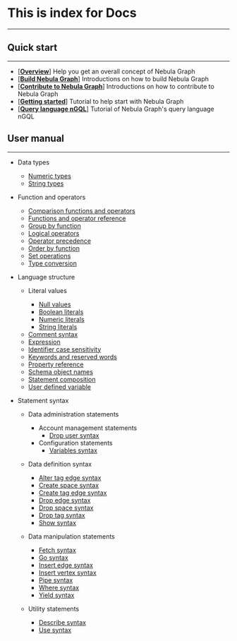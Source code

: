 # **This is index for Docs**
---

## Quick start
---

* [**[Overview](https://github.com/vesoft-inc/nebula/blob/master/README.md)**] Help you get an overall concept of Nebula Graph
* [**[Build Nebula Graph](https://github.com/vesoft-inc/nebula/blob/master/docs/how-to-build.md)**] Introductions on how to build Nebula Graph
* [**[Contribute to Nebula Graph](https://github.com/vesoft-inc/nebula/blob/master/docs/how-to-contribute.md)**] Introductions on how to contribute to Nebula Graph
* [**[Getting started](https://github.com/vesoft-inc/nebula/blob/master/docs/get-started.md)**] Tutorial to help start with Nebula Graph
* [**[Query language nGQL](https://github.com/vesoft-inc/nebula/blob/master/docs/nGQL-tutorial.md)**] Tutorial of Nebula Graph's query language nGQL



## User manual
---

* Data types

  * [Numeric types](https://github.com/vesoft-inc/nebula/blob/master/docs/manual-EN/data-types/numeric-types.md)
  * [String types](https://github.com/vesoft-inc/nebula/blob/master/docs/manual-EN/data-types/string-types.md)


* Function and operators

  * [Comparison functions and operators](https://github.com/vesoft-inc/nebula/blob/master/docs/manual-EN/functions-and-operators/comparison-functions-and-operators.md)
  * [Functions and operator reference](https://github.com/vesoft-inc/nebula/blob/master/docs/manual-EN/functions-and-operators/functions-and-operator-reference.md)
  * [Group by function](https://github.com/vesoft-inc/nebula/blob/master/docs/manual-EN/functions-and-operators/group-by-function.md)
  * [Logical operators](https://github.com/vesoft-inc/nebula/blob/master/docs/manual-EN/functions-and-operators/logical-operators.md)
  * [Operator precedence](https://github.com/vesoft-inc/nebula/blob/master/docs/manual-EN/functions-and-operators/operator-precedence.md)
  * [Order by function](https://github.com/vesoft-inc/nebula/blob/master/docs/manual-EN/functions-and-operators/order-by-function.md)
  * [Set operations](https://github.com/vesoft-inc/nebula/blob/master/docs/manual-EN/functions-and-operators/set-operations.md)
  * [Type conversion](https://github.com/vesoft-inc/nebula/blob/master/docs/manual-EN/functions-and-operators/type-conversion.md)


* Language structure
  * Literal values

    * [Null values](https://github.com/vesoft-inc/nebula/blob/master/docs/manual-EN/language-structure/literal-values/NULL-values.md)
    * [Boolean literals](https://github.com/vesoft-inc/nebula/blob/master/docs/manual-EN/language-structure/literal-values/boolean-literals.md)
    * [Numeric literals](https://github.com/vesoft-inc/nebula/blob/master/docs/manual-EN/language-structure/literal-values/numeric-literals.md)
    * [String literals](https://github.com/vesoft-inc/nebula/blob/master/docs/manual-EN/language-structure/literal-values/string-literals.md)

  <!-- * [Comment syntax](https://github.com/vesoft-inc/nebula/blob/master/docs/manual-EN/language-structure/comment-syntax.md) -->
  * [Comment syntax](https://github.com/vesoft-inc/nebula/blob/master/docs/manual-EN/language-structure/comment-syntax.md)
  * [Expression](https://github.com/vesoft-inc/nebula/blob/master/docs/manual-EN/language-structure/expression.md)
  * [Identifier case sensitivity](https://github.com/vesoft-inc/nebula/blob/master/docs/manual-EN/language-structure/identifier-case-sensitivity.md)
  * [Keywords and reserved words](https://github.com/vesoft-inc/nebula/blob/master/docs/manual-EN/language-structure/keywords-and-reserved-words.md)
  * [Property reference](https://github.com/vesoft-inc/nebula/blob/master/docs/manual-EN/language-structure/property-reference.md)
  * [Schema object names](https://github.com/vesoft-inc/nebula/blob/master/docs/manual-EN/language-structure/schema-object-names.md)
  * [Statement composition](https://github.com/vesoft-inc/nebula/blob/master/docs/manual-EN/language-structure/statement-composition.md)
  * [User defined variable](https://github.com/vesoft-inc/nebula/blob/master/docs/manual-EN/language-structure/user-defined_variable.md)


* Statement syntax
  * Data administration statements

    * Account management statements
      * [Drop user syntax](https://github.com/vesoft-inc/nebula/blob/master/docs/manual-EN/statement-syntax/data-administration-statements/account-management-statements/drop-user-syntax.md)
    * Configuration statements
      * [Variables syntax](https://github.com/vesoft-inc/nebula/blob/master/docs/manual-EN/statement-syntax/data-administration-statements/configuration-statements/variables-syntax.md)
  * Data definition syntax
    * [Alter tag edge syntax](https://github.com/vesoft-inc/nebula/blob/master/docs/manual-EN/statement-syntax/data-definition-statements/alter-tag-edge-syntax.md)
    * [Create space syntax](https://github.com/vesoft-inc/nebula/blob/master/docs/manual-EN/statement-syntax/data-definition-statements/create-space-syntax.md)
    * [Create tag edge syntax](https://github.com/vesoft-inc/nebula/blob/master/docs/manual-EN/statement-syntax/data-definition-statements/create-tag-edge-syntax.md)
    * [Drop edge syntax](https://github.com/vesoft-inc/nebula/blob/master/docs/manual-EN/statement-syntax/data-definition-statements/drop-edge-syntax.md)
    * [Drop space syntax](https://github.com/vesoft-inc/nebula/blob/master/docs/manual-EN/statement-syntax/data-definition-statements/drop-space-syntax.md)
    * [Drop tag syntax](https://github.com/vesoft-inc/nebula/blob/master/docs/manual-EN/statement-syntax/data-definition-statements/drop-tag-syntax.md)
    * [Show syntax](https://github.com/vesoft-inc/nebula/blob/master/docs/manual-EN/statement-syntax/data-definition-statements/show-syntax.md)

  * Data manipulation statements

    * [Fetch syntax](https://github.com/vesoft-inc/nebula/blob/master/docs/manual-EN/statement-syntax/data-manipulation-statements/fetch-syntax.md)
    * [Go syntax](https://github.com/vesoft-inc/nebula/blob/master/docs/manual-EN/statement-syntax/data-manipulation-statements/go-syntax.md)
    * [Insert edge syntax](https://github.com/vesoft-inc/nebula/blob/master/docs/manual-EN/statement-syntax/data-manipulation-statements/insert-edge-syntax.md)
    * [Insert vertex syntax](https://github.com/vesoft-inc/nebula/blob/master/docs/manual-EN/statement-syntax/data-manipulation-statements/insert-vertex-syntax.md)
    * [Pipe syntax](https://github.com/vesoft-inc/nebula/blob/master/docs/manual-EN/statement-syntax/data-manipulation-statements/pipe-syntax.md)
    * [Where syntax](https://github.com/vesoft-inc/nebula/blob/master/docs/manual-EN/statement-syntax/data-manipulation-statements/where-syntax.md)
    * [Yield syntax](https://github.com/vesoft-inc/nebula/blob/master/docs/manual-EN/statement-syntax/data-manipulation-statements/yield-syntax.md)

  * Utility statements
    * [Describe syntax](https://github.com/vesoft-inc/nebula/blob/master/docs/manual-EN/statement-syntax/utility-statements/describe-syntax.md)
    * [Use syntax](https://github.com/vesoft-inc/nebula/blob/master/docs/manual-EN/statement-syntax/utility-statements/use-syntax.md)
